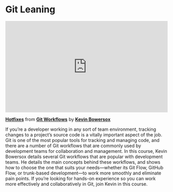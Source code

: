 <h1>Git Leaning</h1>

<div style="position:relative;height:0;padding-bottom:56.25%"><iframe width="640" height="360" src="https://www.linkedin.com/learning/embed/git-workflows/hotfixes?autoplay=false&claim=AQHD2VqoHAdVQQAAAYFSJXaifsNBvfO-sNk5BKXI2F1MK2iju4R8nU3RyWviFXpMEQcSnRS3_r9GpgFYyFMZfv0s_mpLqQd3Gh2wEhhf5bRNxCHKQZe9rsEbVDnt0kf_jFIrBbKbQnwFVWnWG6VOQtkcECwgT72LRk5HSwbXbH3QiLdmrEI8J0HwDOy1sA1GvzQa5VNc2l5HSNptM-ZxSD11MxO1auF41aft6pfPQAZS5Hj11dteYeOoOD1NtIomGwE9HLPJeX33FdwwuCGejTV43Qvcb8jV2p64njmI9I7GtaNedNZYr6Kk60b6oShny5lfwrsXUDOJm2RM_Lm7aJKaCDWd4xkaEwxcXZSVogerQvPngSnRStM55RlSqdOjp1vEwMWP878sZoT8zJnZyHYFmXPcmSxsoSIGZry2QLgP-hQ-CKelDqGlIfPyd5UrexsbZRChfrH0v3pD-ZDD0mX4TB4Qe4cIx51PCiAxnER6KcRCvon7vglQy0HLKDT6nLRMpxn1rh_w3De4TwLfjN_E1_P9cGC_P4M866dNFjKfe682jYut1ZwKx5l4Ph8WPqxCcC4V7CfK7Uj5mmDGqmQOhYHKkp2jThP7SwaLbziCT2QnKkgF-vG_t7Fzx2UiCwKKCj-MDxuRjrQAomuiG2KTMIYZRlU1JU3UZU-luwjZ5uEgD5oQI9pLZrX0HCVb7v2w3qNXYKRYADu6viMwlktvIgfUTzaLgfv59KmbzRbxcCirtdp7HRtrt0q-i4ALCHNxwTBUP62JwDvVPpkxiMDuf2r-gT-_EtUyrKhgFzd2IL7pzyWojoLAQFDsBBekFZqZhZZ4gzx2wPkjhzlNoaU_otGOIeqIL7kmdLQLxFyShJCvDYpc38IZ3508RnYPKE_LLkRyzlfydPpORYRwqCiojoi6GxIfd1nCujwpFY0hIc_HcLXA_OrwCaE0TpcUxYHJYYV654wbsXAKC_0lwE9S7QLPRNb7jj58tkUjtsEtx1y3-E_7geGJ1C9wZwKwu3XlDWXszXqqzBVv0Cz6Y7IiXctVLQlKlTzhQ-K4j7XxncrifjiN7-2A-tSvaBwQpLmJl2sYL5YjKPyxIXKyYzHvtB9HCt3OOAbo3fS37wMpbMSj0N1EXyp6EjMDvUFgnDLLojG6DIGXkSAOonQDmSDe7ygaLHilqQ&lipi=urn%3Ali%3Apage%3Ad_learning_content%3B7VTsM5OyQOq1bAFDW0yHRg%3D%3D&licu" mozallowfullscreen="true" webkitallowfullscreen="true" allowfullscreen="true" frameborder="0" style="position:absolute;width:100%;height:100%;left:0"></iframe></div><p><strong><a href="https://www.linkedin.com/learning/git-workflows/hotfixes?trk=embed_lil">Hotfixes</a></strong> from <strong><a href="https://www.linkedin.com/learning/git-workflows?trk=embed_lil">Git Workflows</a></strong> by <strong><a href="https://www.linkedin.com/learning/instructors/kevin-bowersox?trk=embed_lil">Kevin Bowersox</a></strong></p>

If you’re a developer working in any sort of team environment, tracking changes to a project’s source code is a vitally important aspect of the job. Git is one of the most popular tools for tracking and managing code, and there are a number of Git workflows that are commonly used by development teams for collaboration and management. In this course, Kevin Bowersox details several Git workflows that are popular with development teams. He details the main concepts behind these workflows, and shows how to choose the one that suits your needs—whether its Git Flow, GitHub Flow, or trunk-based development—to work more smoothly and eliminate pain points. If you’re looking for hands-on experience so you can work more effectively and collaboratively in Git, join Kevin in this course.
